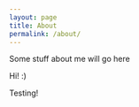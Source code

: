 ```yaml
---
layout: page
title: About
permalink: /about/
---
```


Some stuff about me will go here

Hi! :) 

Testing!
